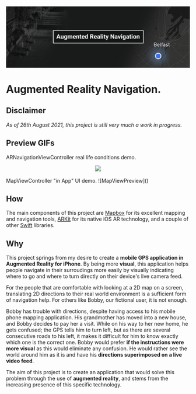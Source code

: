 ![](arnavqub.jpg?raw=true)


# Augmented Reality Navigation.
## Disclaimer
_As of 26th August 2021, this project is still very much a work in progress._

## Preview GIFs
ARNavigationViewController real life conditions demo.
<p align="center">
  <img src="![ARNavPreview](previews/ARNav_preview16.gif)"/>
</p>
MapViewController "in App" UI demo.
![MapViewPreview]()

## How

The main components of this project are [Mapbox](https://www.mapbox.com/) for its excellent mapping and navigation tools, [ARKit](https://developer.apple.com/augmented-reality/arkit/) for its native iOS AR technology, and a couple of other [Swift](https://developer.apple.com/swift/) libraries.

## Why
This project springs from my desire to create a **mobile GPS application in Augmented Reality for iPhone**.
By being more **visual**, this application helps people navigate in their surroudings more easily by visually indicating where to go and where to turn directly on their device's live camera feed.

For the people that are comfortable with looking at a 2D map on a screen, translating 2D directions to their real world environment is a sufficient form of navigation help. For others like Bobby, our fictional user, it is not enough.

Bobby has trouble with directions, despite having access to his mobile phone mapping application. His grandmother has moved into a new house, and Bobby decides to pay her a visit. While on his way to her new home, he gets confused; the GPS tells him to turn left, but as there are several consecutive roads to his left, it makes it difficult for him to know exactly which one is the correct one. Bobby would prefer **if the instructions were more visual** as this would eliminate any confusion. He would rather see the world around him as it is and have his **directions superimposed on a live video feed**.

The aim of this project is to create an application that would solve this problem through the use of **augmented reality**, and stems from the increasing presence of this specific technology.
